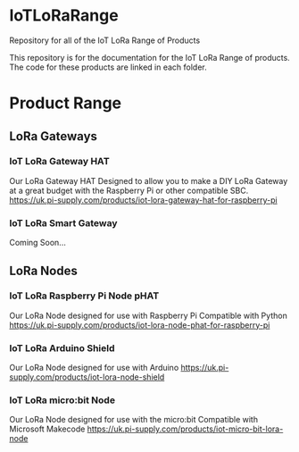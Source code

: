 # IoTLoRaRange
Repository for all of the IoT LoRa Range of Products

This repository is for the documentation for the IoT LoRa Range of products.
The code for these products are linked in each folder.

# Product Range

## LoRa Gateways
### IoT LoRa Gateway HAT
Our LoRa Gateway HAT Designed to allow you to make a DIY LoRa Gateway at a great budget with the Raspberry Pi or other compatible SBC.
https://uk.pi-supply.com/products/iot-lora-gateway-hat-for-raspberry-pi


### IoT LoRa Smart Gateway
Coming Soon...

## LoRa Nodes
### IoT LoRa Raspberry Pi Node pHAT
Our LoRa Node designed for use with Raspberry Pi
Compatible with Python
https://uk.pi-supply.com/products/iot-lora-node-phat-for-raspberry-pi

### IoT LoRa Arduino Shield
Our LoRa Node designed for use with Arduino
https://uk.pi-supply.com/products/iot-lora-node-shield

### IoT LoRa micro:bit Node
Our LoRa Node designed for use with the micro:bit
Compatible with Microsoft Makecode
https://uk.pi-supply.com/products/iot-micro-bit-lora-node
